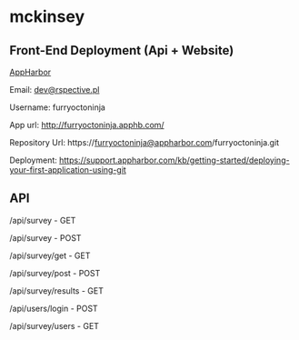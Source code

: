 # mckinsey

## Front-End Deployment (Api + Website)

[AppHarbor](https://appharbor.com)

Email:    dev@rspective.pl

Username: furryoctoninja

App url:	http://furryoctoninja.apphb.com/

Repository Url: https://furryoctoninja@appharbor.com/furryoctoninja.git

Deployment: https://support.appharbor.com/kb/getting-started/deploying-your-first-application-using-git

## API

/api/survey - GET

/api/survey - POST

/api/survey/get - GET

/api/survey/post - POST

/api/survey/results - GET

/api/users/login - POST


/api/survey/users - GET